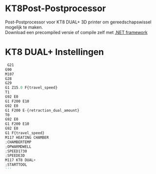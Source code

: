 # KT8Post-Postprocessor
Post-Postprocessor voor KT8 DUAL+ 3D printer om gereedschapswissel mogelijk te maken.<br>
Download een precompiled versie of compile zelf met [.NET framework](https://www.microsoft.com/net/download)  

# KT8 DUAL+ Instellingen
```python
 G21        
G90        
M107       
G28
G29
G1 Z15.0 F{travel_speed}
T1
G92 E0
G1 F200 E10
G92 E0
G1 F200 E-{retraction_dual_amount}
T0
G92 E0
G1 F200 E10
G92 E0
G1 F{travel_speed}
M117 HEATING CHAMBER
;CHAMBERTEMP
;OPWARMDWELL
;SPEED1730
;SPEEDE3D
M117 KT8 DUAL+
;STARTTOOL
'''
